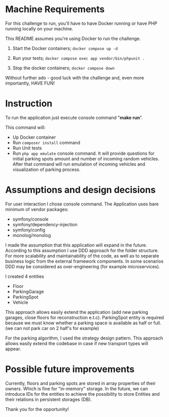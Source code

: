 # Machine Requirements

For this challenge to run, you'll have to have Docker running or have PHP running locally on your machine.

This README assumes you're using Docker to run the challenge. 

1. Start the Docker containers; `docker compose up -d`

2. Run your tests; `docker compose exec app vendor/bin/phpunit .` 

3. Stop the docker containers; `docker compose down`

Without further ado - good luck with the challenge and, even more importantly, HAVE FUN!

# Instruction

To run the application just execute console command "**make run**".

This command will: 
- Up Docker container
- Run `composer install` command
- Run Unit tests
- Run `php app emulate` console command. It will provide questions for initial
parking spots amount and number of incoming random vehicles. After that command 
will run emulation of incoming vehicles and visualization of parking process. 

# Assumptions and design decisions

For user interaction I chose console command. 
The Application uses bare minimum of vendor packages:
- symfony/console
- symfony/dependency-injection
- symfony/config
- monolog/monolog

I made the assumption that this application will expand in the future. 
According to this assumption I use DDD approach for the folder structure. 
For more scalability and maintainability of the code, as well as to separate business 
logic from the external framework components.
In some scenarios DDD may be considered as over-engineering (for example microservices).

I created 4 entities 
- Floor
- ParkingGarage
- ParkingSpot
- Vehicle

This approach allows easily extend the application (add new parking garages, 
close floors for reconstruction e.t.c). ParkingSpot entity is required because we must know whether 
a parking space is available as half or full. (we can not park car on 2 half's for example) 

For the parking algorithm, I used the strategy design pattern. This approach allows easily extend
the codebase in case if new transport types will appear.

# Possible future improvements

Currently, floors and parking spots are stored in array properties of their
owners. Which is fine for "in-memory" storage. In the future, we can introduce IDs for the entities 
to achieve the possibility to store Entities and their relations in persistent storages (DB).

Thank you for the opportunity!